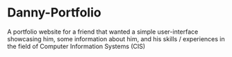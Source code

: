 # Danny-Portfolio
A portfolio website for a friend that wanted a simple user-interface showcasing him, some information about him, and his skills / experiences in the field of Computer Information Systems (CIS)
